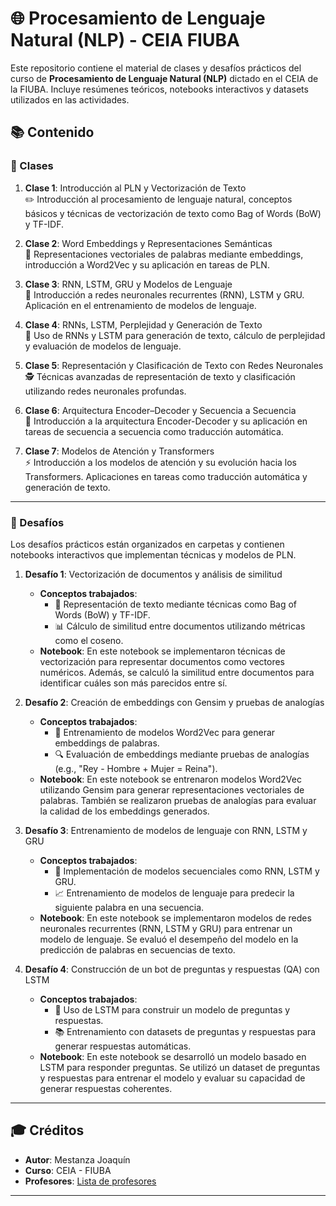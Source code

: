 # 🌐 Procesamiento de Lenguaje Natural (NLP) - CEIA FIUBA

Este repositorio contiene el material de clases y desafíos prácticos del curso de **Procesamiento de Lenguaje Natural (NLP)** dictado en el CEIA de la FIUBA. Incluye resúmenes teóricos, notebooks interactivos y datasets utilizados en las actividades.

## 📚 Contenido

### 🏫 Clases

1. **Clase 1**: Introducción al PLN y Vectorización de Texto  
   ✏️ Introducción al procesamiento de lenguaje natural, conceptos básicos y técnicas de vectorización de texto como Bag of Words (BoW) y TF-IDF.

2. **Clase 2**: Word Embeddings y Representaciones Semánticas  
   🧠 Representaciones vectoriales de palabras mediante embeddings, introducción a Word2Vec y su aplicación en tareas de PLN.

3. **Clase 3**: RNN, LSTM, GRU y Modelos de Lenguaje  
   🔄 Introducción a redes neuronales recurrentes (RNN), LSTM y GRU. Aplicación en el entrenamiento de modelos de lenguaje.

4. **Clase 4**: RNNs, LSTM, Perplejidad y Generación de Texto  
   📝 Uso de RNNs y LSTM para generación de texto, cálculo de perplejidad y evaluación de modelos de lenguaje.

5. **Clase 5**: Representación y Clasificación de Texto con Redes Neuronales  
   🕵️ Técnicas avanzadas de representación de texto y clasificación utilizando redes neuronales profundas.

6. **Clase 6**: Arquitectura Encoder–Decoder y Secuencia a Secuencia  
   🔗 Introducción a la arquitectura Encoder-Decoder y su aplicación en tareas de secuencia a secuencia como traducción automática.

7. **Clase 7**: Modelos de Atención y Transformers  
   ⚡ Introducción a los modelos de atención y su evolución hacia los Transformers. Aplicaciones en tareas como traducción automática y generación de texto.

---

### 🚀 Desafíos

Los desafíos prácticos están organizados en carpetas y contienen notebooks interactivos que implementan técnicas y modelos de PLN.

1. **Desafío 1**: Vectorización de documentos y análisis de similitud

   - **Conceptos trabajados**:
     - 📄 Representación de texto mediante técnicas como Bag of Words (BoW) y TF-IDF.
     - 📊 Cálculo de similitud entre documentos utilizando métricas como el coseno.
   - **Notebook**: En este notebook se implementaron técnicas de vectorización para representar documentos como vectores numéricos. Además, se calculó la similitud entre documentos para identificar cuáles son más parecidos entre sí.

2. **Desafío 2**: Creación de embeddings con Gensim y pruebas de analogías

   - **Conceptos trabajados**:
     - 🧩 Entrenamiento de modelos Word2Vec para generar embeddings de palabras.
     - 🔍 Evaluación de embeddings mediante pruebas de analogías (e.g., "Rey - Hombre + Mujer = Reina").
   - **Notebook**: En este notebook se entrenaron modelos Word2Vec utilizando Gensim para generar representaciones vectoriales de palabras. También se realizaron pruebas de analogías para evaluar la calidad de los embeddings generados.

3. **Desafío 3**: Entrenamiento de modelos de lenguaje con RNN, LSTM y GRU

   - **Conceptos trabajados**:
     - 🔄 Implementación de modelos secuenciales como RNN, LSTM y GRU.
     - 📈 Entrenamiento de modelos de lenguaje para predecir la siguiente palabra en una secuencia.
   - **Notebook**: En este notebook se implementaron modelos de redes neuronales recurrentes (RNN, LSTM y GRU) para entrenar un modelo de lenguaje. Se evaluó el desempeño del modelo en la predicción de palabras en secuencias de texto.

4. **Desafío 4**: Construcción de un bot de preguntas y respuestas (QA) con LSTM
   - **Conceptos trabajados**:
     - 🤖 Uso de LSTM para construir un modelo de preguntas y respuestas.
     - 📚 Entrenamiento con datasets de preguntas y respuestas para generar respuestas automáticas.
   - **Notebook**: En este notebook se desarrolló un modelo basado en LSTM para responder preguntas. Se utilizó un dataset de preguntas y respuestas para entrenar el modelo y evaluar su capacidad de generar respuestas coherentes.

---

## 🎓 Créditos

- **Autor**: Mestanza Joaquín
- **Curso**: CEIA - FIUBA
- **Profesores**: [Lista de profesores](clases/procesamiento_lenguaje_natural/README.md)

---
